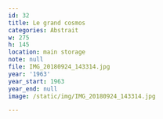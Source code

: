 ```yaml
---
id: 32
title: Le grand cosmos
categories: Abstrait
w: 275
h: 145
location: main storage
note: null
file: IMG_20180924_143314.jpg
year: '1963'
year_start: 1963
year_end: null
image: /static/img/IMG_20180924_143314.jpg

---
```

